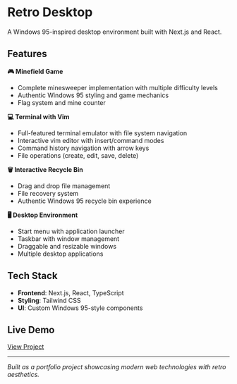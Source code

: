 # Retro Desktop

A Windows 95-inspired desktop environment built with Next.js and React.

## Features

**🎮 Minefield Game**
- Complete minesweeper implementation with multiple difficulty levels
- Authentic Windows 95 styling and game mechanics
- Flag system and mine counter

**💻 Terminal with Vim**
- Full-featured terminal emulator with file system navigation
- Interactive vim editor with insert/command modes
- Command history navigation with arrow keys
- File operations (create, edit, save, delete)

**🗑️ Interactive Recycle Bin**
- Drag and drop file management
- File recovery system
- Authentic Windows 95 recycle bin experience

**🖥️ Desktop Environment**
- Start menu with application launcher
- Taskbar with window management
- Draggable and resizable windows
- Multiple desktop applications

## Tech Stack

- **Frontend**: Next.js, React, TypeScript
- **Styling**: Tailwind CSS
- **UI**: Custom Windows 95-style components

## Live Demo

[View Project](https://brownbeardeveloper.github.io/windows-95/)

---

*Built as a portfolio project showcasing modern web technologies with retro aesthetics.* 